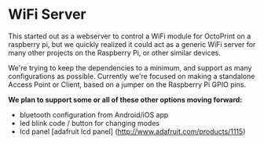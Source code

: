 WiFi Server
========

This started out as a webserver to control a WiFi module for OctoPrint on a raspberry pi, 
but we quickly realized it could act as a generic WiFi server for many other projects on the Raspberry Pi, 
or other similar devices.

We're trying to keep the dependencies to a minimum, and support as many configurations as possible. Currently we're
focused on making a standalone Access Point or Client, based on a jumper on the Raspberry Pi GPIO pins.

__We plan to support some or all of these other options moving forward:__

- bluetooth configuration from Android/iOS app
- led blink code / button for changing modes
- lcd panel [adafruit lcd panel] (http://www.adafruit.com/products/1115)

